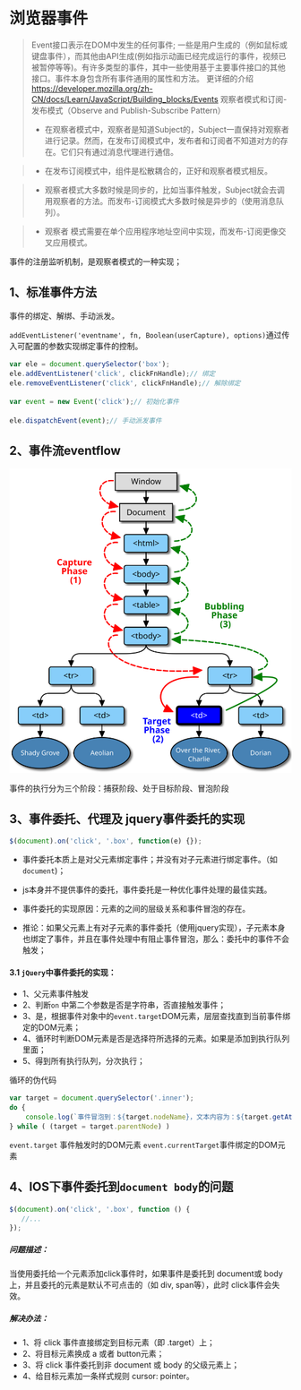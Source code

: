 #  浏览器事件

> Event接口表示在DOM中发生的任何事件; 一些是用户生成的（例如鼠标或键盘事件），而其他由API生成(例如指示动画已经完成运行的事件，视频已被暂停等等)。有许多类型的事件，其中一些使用基于主要事件接口的其他接口。事件本身包含所有事件通用的属性和方法。
> 更详细的介绍 https://developer.mozilla.org/zh-CN/docs/Learn/JavaScript/Building_blocks/Events
> 观察者模式和订阅-发布模式（Observe and Publish-Subscribe Pattern）
> -  在观察者模式中，观察者是知道Subject的，Subject一直保持对观察者进行记录。然而，在发布订阅模式中，发布者和订阅者不知道对方的存在。它们只有通过消息代理进行通信。

> - 在发布订阅模式中，组件是松散耦合的，正好和观察者模式相反。

> - 观察者模式大多数时候是同步的，比如当事件触发，Subject就会去调用观察者的方法。而发布-订阅模式大多数时候是异步的（使用消息队列）。

> - 观察者 模式需要在单个应用程序地址空间中实现，而发布-订阅更像交叉应用模式。

事件的注册监听机制，是观察者模式的一种实现；

## 1、标准事件方法

事件的绑定、解绑、手动派发。

`addEventListener('eventname', fn, Boolean(userCapture), options)`通过传入可配置的参数实现绑定事件的控制。

```js
var ele = document.querySelector('box');
ele.addEventListener('click', clickFnHandle);// 绑定
ele.removeEventListener('click', clickFnHandle);// 解除绑定

var event = new Event('click');// 初始化事件

ele.dispatchEvent(event);// 手动派发事件
```

## 2、事件流eventflow

![事件流](.\imgs\eventflow.svg)

事件的执行分为三个阶段：捕获阶段、处于目标阶段、冒泡阶段

## 3、事件委托、代理及 jquery事件委托的实现

```js
$(document).on('click', '.box', function(e) {});
```

* 事件委托本质上是对父元素绑定事件；并没有对子元素进行绑定事件。（如`document`)；
* js本身并不提供事件的委托，事件委托是一种优化事件处理的最佳实践。
* 事件委托的实现原因：元素的之间的层级关系和事件冒泡的存在。

* 推论：如果父元素上有对子元素的事件委托（使用jquery实现），子元素本身也绑定了事件，并且在事件处理中有阻止事件冒泡，那么：委托中的事件不会触发；

#### 3.1 `jQuery`中事件委托的实现：

* 1、父元素事件触发
* 2、判断`on` 中第二个参数是否是字符串，否直接触发事件；
* 3、是，根据事件对象中的`event.target`DOM元素，层层查找直到当前事件绑定的DOM元素；
* 4、循环时判断DOM元素是否是选择符所选择的元素。如果是添加到执行队列里面；
* 5、得到所有执行队列，分次执行；

循环的伪代码

```js
var target = document.querySelector('.inner');
do {
	console.log(`事件冒泡到：${target.nodeName}，文本内容为：${target.getAttribute('index')}`);
} while ( (target = target.parentNode) )
```




`event.target` 事件触发时的DOM元素
`event.currentTarget`事件绑定的DOM元素



## 4、IOS下事件委托到`document body`的问题
``` js
$(document).on('click', '.box', function () {
   //... 
});
```
#####  问题描述：
当使用委托给一个元素添加click事件时，如果事件是委托到 document或 body上，并且委托的元素是默认不可点击的（如 div, span等），此时 click事件会失效。
##### 解决办法：
- 1、将 click 事件直接绑定到目标元素（即 .target）上；
- 2、将目标元素换成 a 或者 button元素；
- 3、将 click 事件委托到非 document 或 body 的父级元素上；
- 4、给目标元素加一条样式规则 cursor: pointer。

